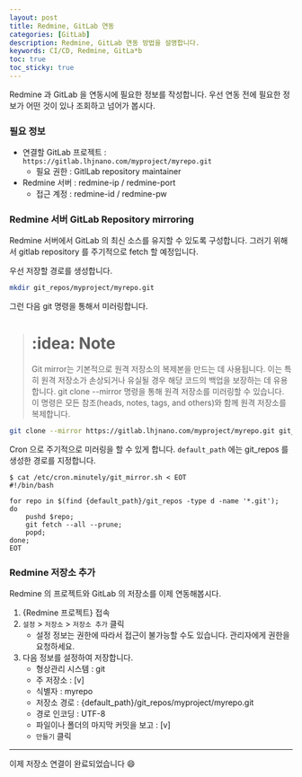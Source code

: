 ```yaml
---
layout: post
title: Redmine, GitLab 연동
categories: [GitLab]
description: Redmine, GitLab 연동 방법을 설명합니다. 
keywords: CI/CD, Redmine, GitLa*b
toc: true
toc_sticky: true
---
```


Redmine 과 GitLab 을 연동시에 필요한 정보를 작성합니다. 
우선 연동 전에 필요한 정보가 어떤 것이 있나 조회하고 넘어가 봅시다.

### 필요 정보

* 연결할 GitLab 프로젝트 : `https://gitlab.lhjnano.com/myproject/myrepo.git`
    * 필요 권한 : GitlLab repository maintainer
* Redmine 서버 : redmine-ip / redmine-port
    * 접근 계정 : redmine-id / redmine-pw



### Redmine 서버 GitLab Repository mirroring

Redmine 서버에서 GitLab 의 최신 소스를 유지할 수 있도록 구성합니다.  그러기 위해서 gitlab repository 를 주기적으로 fetch 할 예정입니다. 

우선 저장할 경로를 생성합니다.

```bash
mkdir git_repos/myproject/myrepo.git
```

그런 다음 git 명령을 통해서 미러링합니다.

> # :idea: Note
> Git mirror는 기본적으로 원격 저장소의 복제본을 만드는 데 사용됩니다. 이는 특히 원격 저장소가 손상되거나 유실될 경우 해당 코드의 백업을 보장하는 데 유용합니다. git clone --mirror 명령을 통해 원격 저장소를 미러링할 수 있습니다. 이 명령은 모든 참조(heads, notes, tags, and others)와 함께 원격 저장소를 복제합니다.


```bash
git clone --mirror https://gitlab.lhjnano.com/myproject/myrepo.git git_repos/myproject/myrepo.git
```

Cron 으로 주기적으로 미러링을 할 수 있게 합니다. 
`default_path` 에는 git_repos 를 생성한 경로를 지정합니다.

```
$ cat /etc/cron.minutely/git_mirror.sh < EOT
#!/bin/bash

for repo in $(find {default_path}/git_repos -type d -name '*.git');
do
	pushd $repo;
	git fetch --all --prune;
	popd;
done;
EOT
```

### Redmine 저장소 추가

Redmine 의 프로젝트와 GitLab 의 저장소를 이제 연동해봅시다. 

1. {Redmine 프로젝트} 접속
2. `설정` > `저장소` > `저장소 추가` 클릭 
     - 설정 정보는 권한에 따라서 접근이 불가능할 수도 있습니다. 관리자에게 권한을 요청하세요.
3. 다음 정보를 설정하여 저장합니다. 
    - 형상관리 시스템 : git
    - 주 저장소 : [v]
    - 식별자 : myrepo
    - 저장소 경로 : {default_path}/git_repos/myproject/myrepo.git
    - 경로 인코딩 : UTF-8
    - 파일이나 폴더의 마지막 커밋을 보고 : [v]
    - `만들기` 클릭

---

이제 저장소 연결이 완료되었습니다 :smile:




